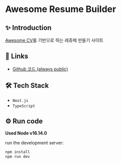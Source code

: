 # Awesome Resume Builder

## ✨ Introduction

[Awesome CV](https://github.com/posquit0/Awesome-CV)를 기반으로 하는 레쥬메 만들기 사이트

## 🔗 Links

- [Github 코드 (always public)](https://github.com/psst54/resume-builder)

## 🛠️ Tech Stack

- `Next.js`
- `TypeScript`

## ⚙️ Run code

**Used Node v16.14.0**

run the development server:

```bash
npm install
npm run dev
```
